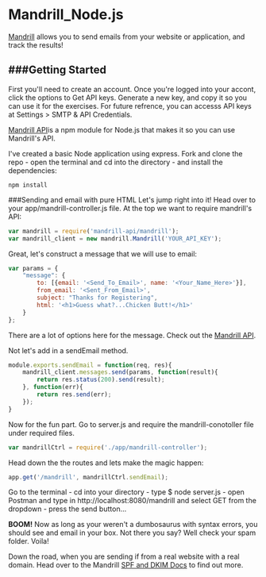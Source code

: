 Mandrill_Node.js
================

[Mandrill](http://mandrill.com) allows you to send emails from your website or application, and track the results!

###Getting Started
------

First you'll need to create an account. Once you're logged into your accont, click the options to Get API keys. Generate a new key, and copy it so you can use it for the exercises. For future refrence, you can accesss API keys at Settings > SMTP & API Credentials.

[Mandrill API](https://www.npmjs.org/package/mandrill-api)is a npm module for Node.js that makes it so you can use Mandrill's API.

I've created a basic Node application using express.  Fork and clone the repo - open the terminal and cd into the directory - and install the dependencies:
```
npm install
```  

###Sending and email with pure HTML
Let's jump right into it! Head over to your app/mandrill-controller.js file.  At the top we want to require mandrill's API:
```javascript
var mandrill = require('mandrill-api/mandrill');
var mandrill_client = new mandrill.Mandrill('YOUR_API_KEY');
```

Great, let's construct a message that we will use to email: 
```javascript
var params = {
	"message": {
	    to: [{email: '<Send_To_Email>', name: '<Your_Name_Here>'}],
	    from_email: '<Sent_From_Email>',
	    subject: "Thanks for Registering",
	    html: '<h1>Guess what?...Chicken Butt!</h1>'
	}
};
```
There are a lot of options here for the message.  Check out the [Mandrill API](https://mandrillapp.com/api/docs/messages.nodejs.html#method=send).

Not let's add in a sendEmail method.
```javascript
module.exports.sendEmail = function(req, res){
	mandrill_client.messages.send(params, function(result){
		return res.status(200).send(result);
	}, function(err){
		return res.send(err);
	});
}
```

Now for the fun part.  Go to server.js and require the mandrill-conotoller file under required files.
```javascript
var mandrillCtrl = require('./app/mandrill-controller');
```

Head down the the routes and lets make the magic happen:
```javascript
app.get('/mandrill', mandrillCtrl.sendEmail);
```

Go to the terminal - cd into your directory - type $ node server.js - open Postman and type in http://localhost:8080/mandrill and select GET from the dropdown - press the send button...

**BOOM!** Now as long as your weren't a dumbosaurus with syntax errors, you should see and email in your box.  Not there you say? Well check your spam folder.  Voila! 

Down the road, when you are sending if from a real website with a real domain.  Head over to the Mandrill [SPF and DKIM Docs](http://help.mandrill.com/entries/21751322-What-are-SPF-and-DKIM-and-do-I-need-to-set-them-up-) to find out more.





